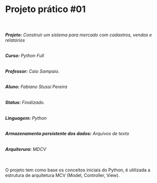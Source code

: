 # Projeto prático #01
​
###### **Projeto:** Construir um sistema para mercado com cadastros, vendas e relatórios
###### **Curso:** Python Full
###### **Professor:** Caio Sampaio.
###### **Aluno:** Fabiano Stussi Pereira
###### **Status:** Finalizado.
###### **Linguagem:** Python
###### **Armazenamento persistente dos dados:** Arquivos de texto
###### **Arquiterura:** MDCV
<br>
O projeto tem como base os conceitos iniciais do Python, é utilizada a estrutura de arquitetura MCV (Model, Controller, View).